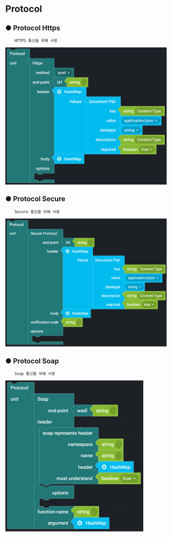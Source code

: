 # Protocol

## ● Protocol Https

        HTTPS 통신을 위해 사용

![](../../.gitbook/assets/image%20%28211%29.png)

## ● Protocol Secure

        Secure 통신을 위해 사용

![](../../.gitbook/assets/image%20%2892%29.png)

## ● Protocol Soap

        Soap 통신을 위해 사용

![](../../.gitbook/assets/image%20%2847%29.png)

